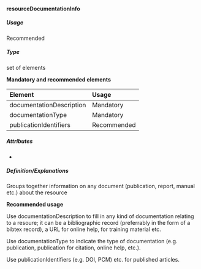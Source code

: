 #### resourceDocumentationInfo

##### Usage

Recommended

##### Type

set of elements

**Mandatory and recommended elements**

| **Element** | **Usage** |
| :--- | :--- |
| documentationDescription | Mandatory |
| documentationType | Mandatory |
| publicationIdentifiers | Recommended |

##### Attributes

-

##### Definition/Explanations

Groups together information on any document \(publication, report, manual etc.\) about the resource

**Recommended usage**

Use documentationDescription to fill in any kind of documentation relating to a resoure; it can be a bibliographic record \(preferrably in the form of a bibtex record\), a URL for online help, for training material etc.

Use documentationType to indicate the type of documentation \(e.g. publication, publication for citation, online help, etc.\).

Use publicationIdentifiers \(e.g. DOI, PCM\) etc. for published articles.

##### 



